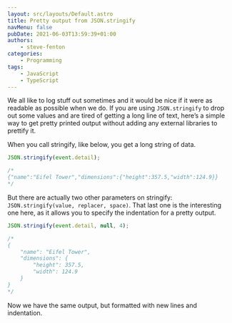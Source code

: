 ```yaml
---
layout: src/layouts/Default.astro
title: Pretty output from JSON.stringify
navMenu: false
pubDate: 2021-06-03T13:59:39+01:00
authors:
    - steve-fenton
categories:
    - Programming
tags:
    - JavaScript
    - TypeScript
---
```


We all like to log stuff out sometimes and it would be nice if it were as readable as possible when we do. If you are using `JSON.stringify` to drop out some values and are tired of getting a long line of text, here’s a simple way to get pretty printed output without adding any external libraries to prettify it.

When you call stringify, like below, you get a long string of data.

```javascript
JSON.stringify(event.detail);

/*
{"name":"Eifel Tower","dimensions":{"height":357.5,"width":124.9}}
*/
```

But there are actually two other parameters on stringify: `JSON.stringify(value, replacer, space)`. That last one is the interesting one here, as it allows you to specify the indentation for a pretty output.

```javascript
JSON.stringify(event.detail, null, 4);

/*
{
    "name": "Eifel Tower",
    "dimensions": {
        "height": 357.5,
        "width": 124.9
    }
}
*/
```

Now we have the same output, but formatted with new lines and indentation.
